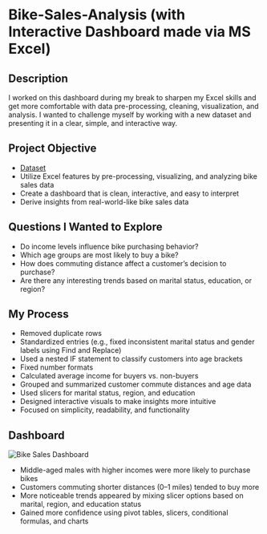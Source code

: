# Bike-Sales-Analysis (with Interactive Dashboard made via MS Excel)

## Description
I worked on this dashboard during my break to sharpen my Excel skills and get more comfortable with data pre-processing, cleaning, visualization, and analysis. I wanted to challenge myself by working with a new dataset and presenting it in a clear, simple, and interactive way.

## Project Objective
- <a href="https://github.com/yeniyen123/Bike-Sales-Dashboard/blob/main/Bike%20Sales%20Dataset.xlsx">Dataset</a> 
- Utilize Excel features by pre-processing, visualizing, and analyzing bike sales data
- Create a dashboard that is clean, interactive, and easy to interpret
- Derive insights from real-world-like bike sales data

## Questions I Wanted to Explore
- Do income levels influence bike purchasing behavior?
- Which age groups are most likely to buy a bike?
- How does commuting distance affect a customer’s decision to purchase?
- Are there any interesting trends based on marital status, education, or region?

## My Process
- Removed duplicate rows
- Standardized entries (e.g., fixed inconsistent marital status and gender labels using Find and Replace)
- Used a nested IF statement to classify customers into age brackets
- Fixed number formats
- Calculated average income for buyers vs. non-buyers
- Grouped and summarized customer commute distances and age data
- Used slicers for marital status, region, and education
- Designed interactive visuals to make insights more intuitive
- Focused on simplicity, readability, and functionality

## Dashboard
![Bike Sales Dashboard](https://github.com/user-attachments/assets/5b2eb00f-bee0-40e6-98f8-3fb02085224f)

- Middle-aged males with higher incomes were more likely to purchase bikes
- Customers commuting shorter distances (0–1 miles) tended to buy more
- More noticeable trends appeared by mixing slicer options based on marital, region, and education status
- Gained more confidence using pivot tables, slicers, conditional formulas, and charts


